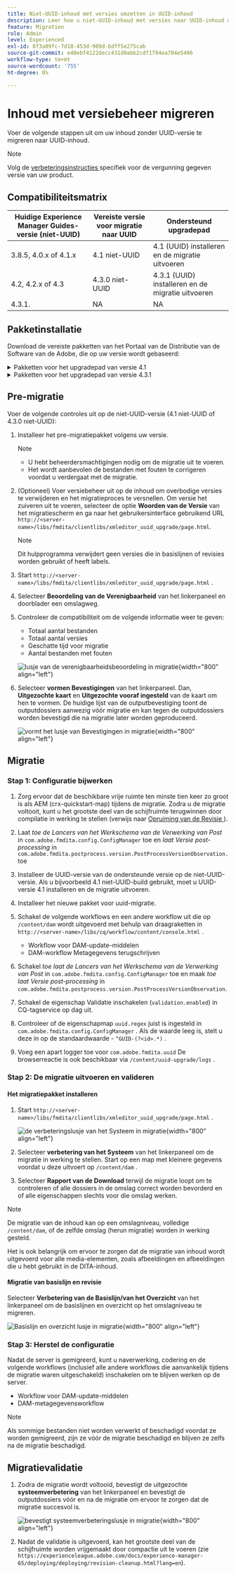 ```yaml
---
title: Niet-UUID-inhoud met versies omzetten in UUID-inhoud
description: Leer hoe u niet-UUID-inhoud met versies naar UUID-inhoud migreert.
feature: Migration
role: Admin
level: Experienced
exl-id: 8f3a89fc-7d18-453d-909d-6dff5e275cab
source-git-commit: e40ebf4122decc431d0abb2cdf1794ea704e5496
workflow-type: tm+mt
source-wordcount: '755'
ht-degree: 0%

---
```


# Inhoud met versiebeheer migreren

Voer de volgende stappen uit om uw inhoud zonder UUID-versie te migreren naar UUID-inhoud.

>[!NOTE]
>
>Volg de [ verbeteringsinstructies ](./upgrade-xml-documentation.md) specifiek voor de vergunning gegeven versie van uw product.

## Compatibiliteitsmatrix

| Huidige Experience Manager Guides-versie (niet-UUID) | Vereiste versie voor migratie naar UUID | Ondersteund upgradepad |
|---|---|---|
| 3.8.5, 4.0.x of 4.1.x | 4.1 niet-UUID | 4.1 (UUID) installeren en de migratie uitvoeren |
| 4.2, 4.2.x of 4.3 | 4.3.0 niet-UUID | 4.3.1 (UUID) installeren en de migratie uitvoeren |
| 4.3.1. | NA | NA |

## Pakketinstallatie

Download de vereiste pakketten van het Portaal van de Distributie van de Software van de Adobe, die op uw versie wordt gebaseerd:
<details>
<summary>  Pakketten voor het upgradepad van versie 4.1</summary>

1. **pre-migratie**: [ com.adobe.guides.pre-uuid-migratie-1.0.9.zip ](https://experience.adobe.com/#/downloads/content/software-distribution/en/aem.html?package=%2Fcontent%2Fsoftware-distribution%2Fen%2Fdetails.html%2Fcontent%2Fdam%2Faem%2Fpublic%2Faemdox%2Fother-packages%2Fuuid-migration%2F1-0%2Fcom.adobe.guides.pre-uuid-migration-1.0.9.zip)
1. **Migratie**: [ com.adobe.guides.uuid-verbetering-1.0.19.zip ](https://experience.adobe.com/#/downloads/content/software-distribution/en/aem.html?package=%2Fcontent%2Fsoftware-distribution%2Fen%2Fdetails.html%2Fcontent%2Fdam%2Faem%2Fpublic%2Faemdox%2Fother-packages%2Fuuid-migration%2F1-0%2Fcom.adobe.guides.uuid-upgrade-1.0.19.zip)
</details>


<details>
<summary> Pakketten voor het upgradepad van versie 4.3.1</summary>

1. **pre-migratie**: [ com.adobe.guides.pre-uuid-migratie-1.1.3.zip ](https://experience.adobe.com/#/downloads/content/software-distribution/en/aem.html?package=%2Fcontent%2Fsoftware-distribution%2Fen%2Fdetails.html%2Fcontent%2Fdam%2Faem%2Fpublic%2Faemdox%2Fother-packages%2Fuuid-migration%2Fcom.adobe.guides.pre-uuid-migration-1.1.3.zip)
1. **Migratie**: [ com.adobe.guides.uuid-verbetering-1.1.15.zip ](https://experience.adobe.com/#/downloads/content/software-distribution/en/aem.html?package=%2Fcontent%2Fsoftware-distribution%2Fen%2Fdetails.html%2Fcontent%2Fdam%2Faem%2Fpublic%2Faemdox%2Fother-packages%2Fuuid-migration%2Fcom.adobe.guides.uuid-upgrade-1.1.15.zip)

</details>

## Pre-migratie

Voer de volgende controles uit op de niet-UUID-versie (4.1 niet-UUID of 4.3.0 niet-UUID):

1. Installeer het pre-migratiepakket volgens uw versie.

   >[!NOTE]
   >
   >* U hebt beheerdersmachtigingen nodig om de migratie uit te voeren.
   >* Het wordt aanbevolen de bestanden met fouten te corrigeren voordat u verdergaat met de migratie.

1. (Optioneel) Voer versiebeheer uit op de inhoud om overbodige versies te verwijderen en het migratieproces te versnellen. Om versie het zuiveren uit te voeren, selecteer de optie **Woorden van de Versie** van het migratiescherm en ga naar het gebruikersinterface gebruikend URL `http://<server- name>/libs/fmdita/clientlibs/xmleditor_uuid_upgrade/page.html`.
   >[!NOTE]
   >
   >Dit hulpprogramma verwijdert geen versies die in basislijnen of revisies worden gebruikt of heeft labels.

1. Start `http://<server-name>/libs/fmdita/clientlibs/xmleditor_uuid_upgrade/page.html` .
1. Selecteer **Beoordeling van de Verenigbaarheid** van het linkerpaneel en doorblader een omslagweg.
1. Controleer de compatibiliteit om de volgende informatie weer te geven:
   * Totaal aantal bestanden
   * Totaal aantal versies
   * Geschatte tijd voor migratie
   * Aantal bestanden met fouten

   ![ lusje van de verenigbaarheidsbeoordeling in migratie ](assets/migration-compatibility-assessment.png){width="800" align="left"}


1. Selecteer **vormen Bevestigingen** van het linkerpaneel. Dan, **Uitgezochte kaart** en **Uitgezochte vooraf ingesteld** van de kaart om hen te vormen. De huidige lijst van de outputbevestiging toont de outputdossiers aanwezig vóór migratie en kan tegen de outputdossiers worden bevestigd die na migratie later worden geproduceerd.

   ![ vormt het lusje van Bevestigingen in migratie ](assets/migration-configure-validation.png){width="800" align="left"}




## Migratie

### Stap 1: Configuratie bijwerken

1. Zorg ervoor dat de beschikbare vrije ruimte ten minste tien keer zo groot is als AEM (crx-quickstart-map) tijdens de migratie. Zodra u de migratie voltooit, kunt u het grootste deel van de schijfruimte terugwinnen door compilatie in werking te stellen (verwijs naar [ Opruiming van de Revisie ](https://experienceleague.adobe.com/docs/experience-manager-65/deploying/deploying/revision-cleanup.html?lang=en)).

1. Laat *toe de Lancers van het Werkschema van de Verwerking van Post* in `com.adobe.fmdita.config.ConfigManager` toe en *laat Versie post-processing* in `com.adobe.fmdita.postprocess.version.PostProcessVersionObservation.` toe

1. Installeer de UUID-versie van de ondersteunde versie op de niet-UUID-versie. Als u bijvoorbeeld 4.1 niet-UUID-build gebruikt, moet u UUID-versie 4.1 installeren en de migratie uitvoeren.

1. Installeer het nieuwe pakket voor uuid-migratie.

1. Schakel de volgende workflows en een andere workflow uit die op `/content/dam` wordt uitgevoerd met behulp van draagraketten in `http://<server-name>/libs/cq/workflow/content/console.html` .

   * Workflow voor DAM-update-middelen
   * DAM-workflow Metagegevens terugschrijven

1. Schakel *toe laat de Lancers van het Werkschema van de Verwerking van Post* in `com.adobe.fmdita.config.ConfigManager` toe en maak *toe laat Versie post-processing* in `com.adobe.fmdita.postprocess.version.PostProcessVersionObservation`.

1. Schakel de eigenschap Validatie inschakelen (`validation.enabled`) in CQ-tagservice op dag uit.

1. Controleer of de eigenschapmap `uuid.regex` juist is ingesteld in `com.adobe.fmdita.config.ConfigManager` . Als de waarde leeg is, stelt u deze in op de standaardwaarde - `^GUID-(?<id>.*)` .
1. Voeg een apart logger toe voor `com.adobe.fmdita.uuid` De browserreactie is ook beschikbaar via `/content/uuid-upgrade/logs` .

### Stap 2: De migratie uitvoeren en valideren

#### Het migratiepakket installeren

1. Start `http://<server-name>/libs/fmdita/clientlibs/xmleditor_uuid_upgrade/page.html` .

   ![ de verbeteringslusje van het Systeem in migratie ](assets/migration-system-upgrade.png){width="800" align="left"}

1. Selecteer **verbetering van het Systeem** van het linkerpaneel om de migratie in werking te stellen. Start op een map met kleinere gegevens voordat u deze uitvoert op `/content/dam` .

1. Selecteer **Rapport van de Download** terwijl de migratie loopt om te controleren of alle dossiers in de omslag correct worden bevorderd en of alle eigenschappen slechts voor die omslag werken.


>[!NOTE]
>
> De migratie van de inhoud kan op een omslagniveau, volledige `/content/dam`, of de zelfde omslag (herun migratie) worden in werking gesteld.

Het is ook belangrijk om ervoor te zorgen dat de migratie van inhoud wordt uitgevoerd voor alle media-elementen, zoals afbeeldingen en afbeeldingen die u hebt gebruikt in de DITA-inhoud.

#### Migratie van basislijn en revisie

Selecteer **Verbetering van de Basislijn/van het Overzicht** van het linkerpaneel om de basislijnen en overzicht op het omslagniveau te migreren.

![ Basislijn en overzicht lusje in migratie ](assets/migration-baseline-review-upgrade.png){width="800" align="left"}


### Stap 3: Herstel de configuratie

Nadat de server is gemigreerd, kunt u naverwerking, codering en de volgende workflows (inclusief alle andere workflows die aanvankelijk tijdens de migratie waren uitgeschakeld) inschakelen om te blijven werken op de server.

* Workflow voor DAM-update-middelen
* DAM-metagegevensworkflow

>[!NOTE]
>
>Als sommige bestanden niet worden verwerkt of beschadigd voordat ze worden gemigreerd, zijn ze vóór de migratie beschadigd en blijven ze zelfs na de migratie beschadigd.

## Migratievalidatie

1. Zodra de migratie wordt voltooid, bevestigt de uitgezochte **systeemverbetering** van het linkerpaneel en bevestigt de outputdossiers vóór en na de migratie om ervoor te zorgen dat de migratie succesvol is.

   ![ bevestigt systeemverbeteringslusje in migratie ](assets/migration-validate-system-upgrade.png){width="800" align="left"}


1. Nadat de validatie is uitgevoerd, kan het grootste deel van de schijfruimte worden vrijgemaakt door compactie uit te voeren (zie `https://experienceleague.adobe.com/docs/experience-manager-65/deploying/deploying/revision-cleanup.html?lang=en`).
